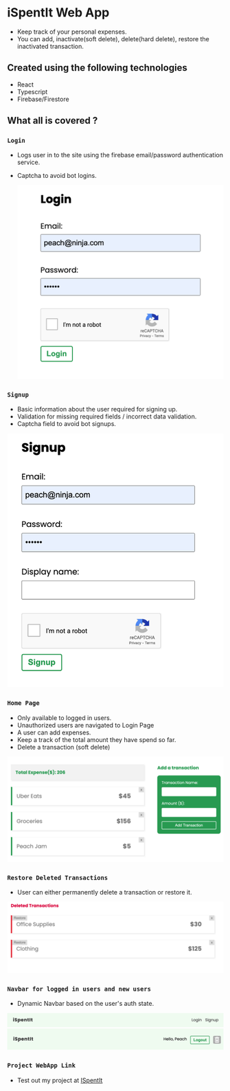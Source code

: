 # iSpentIt Web App

- Keep track of your personal expenses.
- You can add, inactivate(soft delete), delete(hard delete), restore the inactivated transaction.

## Created using the following technologies

- React
- Typescript
- Firebase/Firestore

## What all is covered ?
### `Login`
- Logs user in to the site using the firebase email/password authentication service.
- Captcha to avoid bot logins.
  
  ![Login Page](/src/assets/Login.png)
### `Signup`
- Basic information about the user required for signing up.
- Validation for missing required fields / incorrect data validation.
- Captcha field to avoid bot signups.

![Signup Page](/src/assets/Signup.png)
### `Home Page`
- Only available to logged in users.
- Unauthorized users are navigated to Login Page
- A user can add expenses.
- Keep a track of the total amount they have spend so far.
- Delete a transaction (soft delete)

![Home Page](/src/assets/Home.png)
### `Restore Deleted Transactions`
- User can either permanently delete a transaction or restore it.

![Restore Page](/src/assets/Restore.png)

### `Navbar for logged in users and new users`
- Dynamic Navbar based on the user's auth state.
  
![New Users](/src/assets/Navbar-LO.png)
![Authorized Users](/src/assets/Navbar-LI.png)

### `Project WebApp Link`

- Test out my project at [ISpentIt](https://i-spent-it.web.app)